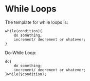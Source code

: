 # While Loops #

The template for while loops is:

```
while(condition){
	do something;
	increment/ decrement or whatever;
}
```

Do-While Loop:

```
do{
	do something;
	increment/ decrement or whatever;
}while($condition);
```